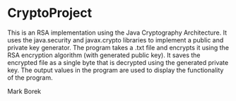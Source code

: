 # CryptoProject
This is an RSA implementation using the Java Cryptography Architecture. It uses the java.security and javax.crypto libraries to implement a public and private key generator. The program takes a .txt file and encrypts it using the RSA encryption algorithm (with generated public key). It saves the encrypted file as a single byte that is decrypted using the generated private key. The output values in the program are used to display the functionality of the program. 


Mark Borek

